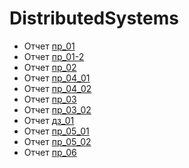 # DistributedSystems
- Отчет [пр_01](https://github.com/SofiaNikolaeva-adey-201/DistributedSystems/blob/main/DS_pr_01_NikolaevaSG.pdf)
- Отчет [пр_01-2](https://github.com/SofiaNikolaeva-adey-201/Big-Data-Storage-and-Processing-Tools/blob/main/BDSAPT_pr_1_02_NikolaevaSG.pdf)
- Отчет [пр_02](https://github.com/SofiaNikolaeva-adey-201/Big-Data-Storage-and-Processing-Tools/blob/main/BDSAPT_pr_02_NikolaevaSG.pdf)
- Отчет [пр_04_01](https://github.com/SofiaNikolaeva-adey-201/Big-Data-Storage-and-Processing-Tools/blob/main/BDSAPT_pr_4_01_NikolaevaSG.ipynb)
- Отчет [пр_04_02](https://github.com/SofiaNikolaeva-adey-201/Big-Data-Storage-and-Processing-Tools/blob/main/BDSAPT_pr_04_02_NikolaevaSG.ipynb)
- Отчет [пр_03](https://github.com/SofiaNikolaeva-adey-201/Big-Data-Storage-and-Processing-Tools/blob/main/BDSAPT_pr_03_NikolaevaSG.pdf)
- Отчет [пр_03_02](https://github.com/SofiaNikolaeva-adey-201/Big-Data-Storage-and-Processing-Tools/blob/main/BDSAPT_pr_03_02_NikolaevaSG.pdf)
- Отчет [дз_01](https://github.com/SofiaNikolaeva-adey-201/Big-Data-Storage-and-Processing-Tools/blob/main/BDSAPT_homework_1_NikolaevaSG.pdf)
- Отчет [пр_05_01](https://github.com/SofiaNikolaeva-adey-201/Big-Data-Storage-and-Processing-Tools/blob/main/BDSAPT_pr_5_01_NikolaevaSG.pdf)
- Отчет [пр_05_02](https://github.com/SofiaNikolaeva-adey-201/Big-Data-Storage-and-Processing-Tools/blob/main/BDSAPT_pr_5_02_NikolaevaSG.pdf)
- Отчет [пр_06](https://github.com/SofiaNikolaeva-adey-201/Big-Data-Storage-and-Processing-Tools/blob/main/BDSAPT_pr_6_NikolaevaSG.pdf)
